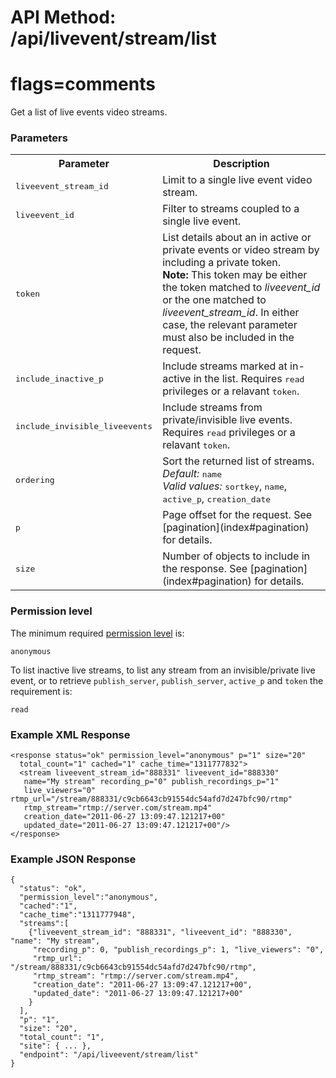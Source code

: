 # API Method: /api/livevent/stream/list
# flags=comments

Get a list of live events video streams.

### Parameters


<table class="pretty">
  <tr><th>Parameter</th><th>Description</th></tr>

  <tr>
    <td>
      <tt>liveevent_stream_id</tt> 
    </td>
    <td>
      Limit to a single live event video stream.
    </td>
  </tr>

  <tr>
    <td>
      <tt>liveevent_id</tt> 
    </td>
    <td>
      Filter to streams coupled to a single live event.
    </td>
  </tr>

  <tr>
    <td>
      <tt>token</tt> 
    </td>
    <td>
      List details about an in active or private events or video stream by including a private token.
      <br/>
     <b>Note:</b> This token may be either the token matched to <i>liveevent_id</i> or the one matched to <i>liveevent_stream_id</i>. In either case, the relevant parameter must also be included in the request.
    </td>
  </tr>

  <tr>
    <td>
      <tt>include_inactive_p</tt> 
    </td>
    <td>
      Include streams marked at in-active in the list. Requires <tt>read</tt> privileges or a relavant <tt>token</tt>.
    </td>
  </tr>

  <tr>
    <td>
      <tt>include_invisible_liveevents</tt> 
    </td>
    <td>
      Include streams from private/invisible live events. Requires <tt>read</tt> privileges or a relavant <tt>token</tt>.
    </td>
  </tr>


  <tr>
    <td>
      <tt>ordering</tt>
    </td>
    <td>
      Sort the returned list of streams.<br/>
      <i>Default:</i> <tt>name</tt><br/>
      <i>Valid values:</i> <tt>sortkey</tt>, <tt>name</tt>, <tt>active_p</tt>, <tt>creation_date</tt>
    </td>
  </tr>

  <tr>
    <td>
      <tt>p</tt>
    </td>
    <td>
      Page offset for the request. See [pagination](index#pagination) for details.
    </td>
  </tr>

  <tr>
    <td>
      <tt>size</tt>
    </td>
    <td>
      Number of objects to include in the response. See [pagination](index#pagination) for details.
    </td>
  </tr>
</table>



### Permission level 

The minimum required [permission level](index#permission-level) is:

    anonymous

To list inactive live streams, to list any stream from an invisible/private live event, or to retrieve `publish_server`, `publish_server`, `active_p` and `token` the requirement is:

    read

### Example XML Response

    <response status="ok" permission_level="anonymous" p="1" size="20" 
      total_count="1" cached="1" cache_time="1311777832">
      <stream liveevent_stream_id="888331" liveevent_id="888330" 
       name="My stream" recording_p="0" publish_recordings_p="1" 
       live_viewers="0" rtmp_url="/stream/888331/c9cb6643cb91554dc54afd7d247bfc90/rtmp" 
       rtmp_stream="rtmp://server.com/stream.mp4" 
       creation_date="2011-06-27 13:09:47.121217+00" 
       updated_date="2011-06-27 13:09:47.121217+00"/>
    </response>


### Example JSON Response

    {
      "status": "ok", 
      "permission_level":"anonymous",
      "cached":"1",
      "cache_time":"1311777948",
      "streams":[
        {"liveevent_stream_id": "888331", "liveevent_id": "888330", "name": "My stream", 
         "recording_p": 0, "publish_recordings_p": 1, "live_viewers": "0", 
         "rtmp_url": "/stream/888331/c9cb6643cb91554dc54afd7d247bfc90/rtmp", 
         "rtmp_stream": "rtmp://server.com/stream.mp4", 
         "creation_date": "2011-06-27 13:09:47.121217+00", 
         "updated_date": "2011-06-27 13:09:47.121217+00"
        }
      ],
      "p": "1",
      "size": "20",
      "total_count": "1",
      "site": { ... },
      "endpoint": "/api/liveevent/stream/list"
    }
